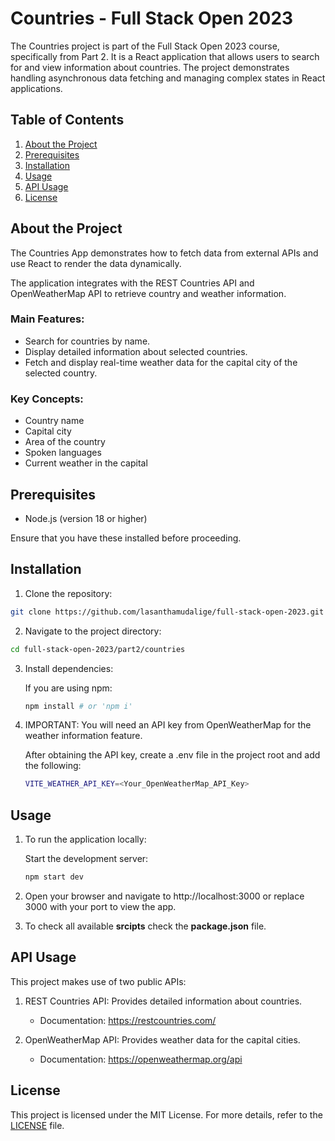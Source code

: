 # Countries - Full Stack Open 2023

The Countries project is part of the Full Stack Open 2023 course, specifically from Part 2. It is a React application that allows users to search for and view information about countries. The project demonstrates handling asynchronous data fetching and managing complex states in React applications.

## Table of Contents

   1. [About the Project](#about-the-project)
   2. [Prerequisites](#prerequisites)
   3. [Installation](#installation)
   4. [Usage](#usage)
   5. [API Usage](#api-usage)
   6. [License](#license)

## About the Project

The Countries App demonstrates how to fetch data from external APIs and use React to render the data dynamically.

The application integrates with the REST Countries API and OpenWeatherMap API to retrieve country and weather information.

### Main Features:

   * Search for countries by name.
   * Display detailed information about selected countries.
   * Fetch and display real-time weather data for the capital city of the selected country.

### Key Concepts:

   * Country name
   * Capital city
   * Area of the country 
   * Spoken languages
   * Current weather in the capital

## Prerequisites

   * Node.js (version 18 or higher)

Ensure that you have these installed before proceeding.

## Installation

   1. Clone the repository:
   ```bash
   git clone https://github.com/lasanthamudalige/full-stack-open-2023.git
   ```

   2. Navigate to the project directory:
   ```bash
   cd full-stack-open-2023/part2/countries
   ```

   3. Install dependencies:

      If you are using npm:
      ```bash
      npm install # or 'npm i'
      ```

   4. IMPORTANT: You will need an API key from OpenWeatherMap for the weather information feature.

      After obtaining the API key, create a .env file in the project root and add the following:
   
      ```bash
      VITE_WEATHER_API_KEY=<Your_OpenWeatherMap_API_Key>
      ```

## Usage

1. To run the application locally:

      Start the development server:
   
      ```bash
      npm start dev
      ```

2. Open your browser and navigate to http://localhost:3000 or replace 3000 with your port to view the app.

3. To check all available **srcipts** check the **package.json** file. 

## API Usage

This project makes use of two public APIs:

   1. REST Countries API: Provides detailed information about countries.
         
         * Documentation: https://restcountries.com/
   
   2. OpenWeatherMap API: Provides weather data for the capital cities.
        
        * Documentation: https://openweathermap.org/api

## License

This project is licensed under the MIT License. For more details, refer to the [LICENSE](https://github.com/lasanthamudalige/full-stack-open-2023/blob/main/LICENSE) file.
